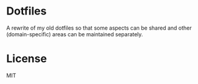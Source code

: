 # Dotfiles

A rewrite of my old dotfiles so that some aspects can be shared and other 
(domain-specific) areas can be maintained separately.

# License

MIT